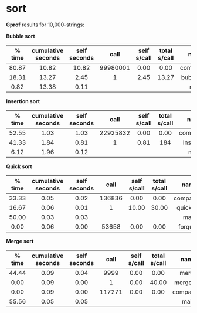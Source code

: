 # sort

**Gprof**  results for 10,000-strings:

**Bubble sort**
 
| % time | cumulative seconds | self seconds |     call   | self s/call | total s/call |     name   |
|:------:|:------------------:|:------------:|:----------:|:-----------:|:------------:|:----------:|
|  80.87 |              10.82 |        10.82 |    99980001|        0.00 |         0.00 | comparator |
|  18.31 |              13.27 |         2.45 |           1|        2.45 |        13.27 | bubblesort |
|   0.82 |              13.38 |         0.11 |            |             |              | main       |

**Insertion sort**

| % time | cumulative seconds | self seconds |     call   | self s/call | total s/call |     name   |
|:------:|:------------------:|:------------:|:----------:|:-----------:|:------------:|:----------:|
|  52.55 |             1.03   |       1.03   | 22925832   |        0.00 |         0.00 | comparator |
|  41.33 |             1.84   |        0.81  |          1 |       0.81  |       184    | Insertion  |
|   6.12 |             1.96   |         0.12 |            |             |              | main       |

**Quick sort**

| % time | cumulative seconds | self seconds |     call   | self s/call | total s/call |     name   |
|:------:|:------------------:|:------------:|:----------:|:-----------:|:------------:|:----------:|
|  33.33 |               0.05 |         0.02 |      136836|        0.00 |         0.00 | comparator |
|  16.67 |               0.06 |         0.01 |           1|       10.00 |        30.00 | quicksort |
|  50.00 |               0.03 |         0.03 |            |             |              | main       |
|   0.00 |               0.06 |         0.00 |       53658|        0.00 |         0.00 | forquick   |

**Merge sort**

| % time | cumulative seconds | self seconds |     call   | self s/call | total s/call |     name   |
|:------:|:------------------:|:------------:|:----------:|:-----------:|:------------:|:----------:|
|  44.44 |               0.09 |         0.04 |       9999 |        0.00 |          0.00| merge      |
|   0.00 |               0.09 |         0.00 |          1 |        0.00 |         40.00| mergesort  |
|   0.00 |               0.09 |         0.00 |     117271 |        0.00 |          0.00| comparator |
|  55.56 |               0.05 |         0.05 |            |             |              | main       |
